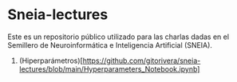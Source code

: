 # Sneia-lectures
Este es un repositorio público utilizado para las charlas dadas en el Semillero de Neuroinformática e Inteligencia Artificial (SNEIA).
1. (Hiperparámetros)[https://github.com/gitorivera/sneia-lectures/blob/main/Hyperparameters_Notebook.ipynb]
